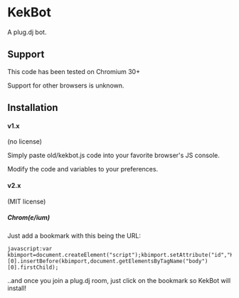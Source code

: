KekBot
======

A plug.dj bot.

Support
-------

This code has been tested on Chromium 30+

Support for other browsers is unknown.

Installation
------------

#### v1.x

(no license)

Simply paste old/kekbot.js code into your favorite browser's JS console.

Modify the code and variables to your preferences.

#### v2.x

(MIT license)

##### Chrom(e/ium)

Just add a bookmark with this being the URL:

	javascript:var kbimport=document.createElement("script");kbimport.setAttribute("id","KB_Import");kbimport.setAttribute("src","https://raw.github.com/Strategetical/kekbot/master/install.js");document.getElementsByTagName("body")[0].insertBefore(kbimport,document.getElementsByTagName("body")[0].firstChild);

..and once you join a plug.dj room, just click on the bookmark so KekBot will install!
 

